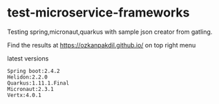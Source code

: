 # test-microservice-frameworks

Testing spring,micronaut,quarkus with sample json creator from gatling.

Find the results at https://ozkanpakdil.github.io/ on top right menu

latest versions
```
Spring boot:2.4.2
Helidon:2.2.0
Quarkus:1.11.1.Final
Micronaut:2.3.1
Vertx:4.0.1
```
